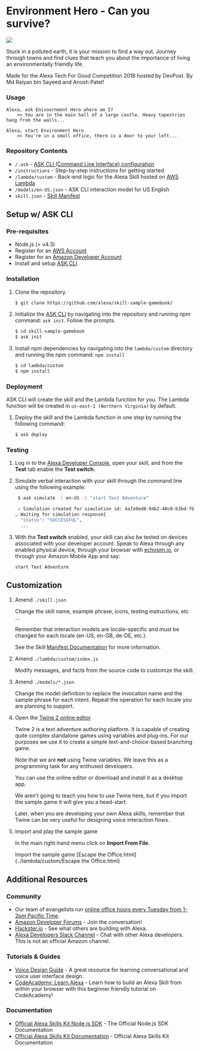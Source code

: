 #  Environment Hero - Can you survive?
<img src="https://m.media-amazon.com/images/G/01/mobile-apps/dex/alexa/alexa-skills-kit/tutorials/fact/header._TTH_.png" />

Stuck in a polluted earth, it is your mission to find a way out. Journey through towns and find clues that teach you about the importance of living an environmentally friendly life.

Made for the Alexa Tech For Good Competition 2018 hosted by DevPost. By Md Raiyan bin Sayeed and Anush Patel!






### Usage

```text
Alexa, ask Enivoornment Hero where am I?
	>> You are in the main hall of a large castle. Heavy tapestries hang from the walls...
```
```text
Alexa, start Environment Hero
	>> You're in a small office, there is a door to your left...
```

### Repository Contents
* `/.ask`	- [ASK CLI (Command Line Interface) configuration](https://developer.amazon.com/docs/smapi/ask-cli-intro.html)	 
* `/instructions` - Step-by-step instructions for getting started
* `/lambda/custom` - Back-end logic for the Alexa Skill hosted on [AWS Lambda](https://aws.amazon.com/lambda/)
* `/models/en-US.json` - ASK CLI interaction model for US English
* `skill.json`	- [Skill Manifest](https://developer.amazon.com/docs/smapi/skill-manifest.html)

## Setup w/ ASK CLI

### Pre-requisites

* Node.js (> v4.3)
* Register for an [AWS Account](https://aws.amazon.com/)
* Register for an [Amazon Developer Account](https://developer.amazon.com/)
* Install and setup [ASK CLI](https://developer.amazon.com/docs/smapi/quick-start-alexa-skills-kit-command-line-interface.html)

### Installation
1. Clone the repository.

	```bash
	$ git clone https://github.com/alexa/skill-sample-gamebook/
	```

2. Initialize the [ASK CLI](https://developer.amazon.com/docs/smapi/quick-start-alexa-skills-kit-command-line-interface.html) by navigating into the repository and running npm command: `ask init`. Follow the prompts.

	```bash
	$ cd skill-sample-gamebook
	$ ask init
	```

3. Install npm dependencies by navigating into the `lambda/custom` directory and running the npm command: `npm install`

	```bash
	$ cd lambda/custom
	$ npm install
	```


### Deployment

ASK CLI will create the skill and the Lambda function for you. The Lambda function will be created in ```us-east-1 (Northern Virginia)``` by default.

1. Deploy the skill and the Lambda function in one step by running the following command:

	```bash
	$ ask deploy
	```

### Testing

1. Log in to the [Alexa Developer Console](https://developer.amazon.com/edw/home.html#/skills), open your skill, and from the **Test** tab enable the **Test switch**.

2. Simulate verbal interaction with your skill through the command line using the following example:

	```bash
	 $ ask simulate -l en-US -t "start Text Adventure"

	 ✓ Simulation created for simulation id: 4a7a9ed8-94b2-40c0-b3bd-fb63d9887fa7
	◡ Waiting for simulation response{
	  "status": "SUCCESSFUL",
	  ...
	 ```

3. With the **Test switch** enabled, your skill can also be tested on devices associated with your developer account. Speak to Alexa through any enabled physical device, through your browser with [echosim.io](https://echosim.io/welcome), or through your Amazon Mobile App and say:

	```text
	start Text Adventure
	```

## Customization

1. Amend ```./skill.json```

	Change the skill name, example phrase, icons, testing instructions, etc ...

	Remember that interaction models are locale-specific and must be changed for each locale (en-US, en-GB, de-DE, etc.).

	See the Skill [Manifest Documentation](https://developer.amazon.com/docs/smapi/skill-manifest.html) for more information.

2. Amend ```./lambda/custom/index.js```

	Modify messages, and facts from the source code to customize the skill.

3. Amend ```./models/*.json```

	Change the model definition to replace the invocation name and the sample phrase for each intent.  Repeat the operation for each locale you are planning to support.

4. Open the [Twine 2 online editor](http://twinery.org/2)

	Twine 2 is a text adventure authoring platform. It is capable of creating quite complex standalone games using variables and plug-ins. For our purposes we use it to create a simple text-and-choice-based branching game.

	Note that we are **not** using Twine variables. We leave this as a programming task for any enthused developers.

	You can use the online editor or download and install it as a desktop app.

	We aren't going to teach you how to use Twine here, but if you import the sample game it will give you a head-start.

	Later, when you are developing your own Alexa skills, remember that Twine can be very useful for designing voice interaction flows.

5. Import and play the sample game

	In the main right-hand menu click on **Import From File**.

	Import the sample game [Escape the Office.html](../lambda/custom/Escape the Office.html)

## Additional Resources

### Community
* Our team of evangelists run [online office hours every Tuesday from 1-2pm Pacific Time](https://attendee.gotowebinar.com/rt/8389200425172113931).
* [Amazon Developer Forums](https://forums.developer.amazon.com/spaces/165/index.html) - Join the conversation!
* [Hackster.io](https://www.hackster.io/amazon-alexa) - See what others are building with Alexa.
* [Alexa Developers Slack Channel](http://www.alexaslack.com/) - Chat with other Alexa developers. This is not an official Amazon channel.

### Tutorials & Guides
* [Voice Design Guide](https://developer.amazon.com/designing-for-voice/) - A great resource for learning conversational and voice user interface design.
* [CodeAcademy: Learn Alexa](https://www.codecademy.com/learn/learn-alexa) - Learn how to build an Alexa Skill from within your browser with this beginner friendly tutorial on CodeAcademy!

### Documentation
* [Official Alexa Skills Kit Node.js SDK](https://www.npmjs.com/package/alexa-sdk) - The Official Node.js SDK Documentation
*  [Official Alexa Skills Kit Documentation](https://developer.amazon.com/docs/ask-overviews/build-skills-with-the-alexa-skills-kit.html) - Official Alexa Skills Kit Documentation

